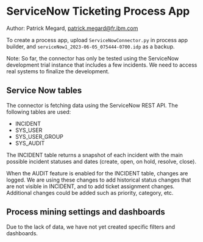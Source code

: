 # ServiceNow Ticketing Process App

Author: Patrick Megard, patrick.megard@fr.ibm.com

To create a process app, upload ```ServiceNowConnector.py```  in process app builder, and ```serviceNow1_2023-06-05_075444-0700.idp```  as a backup.

Note: So far, the connector has only be tested using the ServiceNow development trial instance that includes a few incidents. We need to access real systems to finalize the development.

## Service Now tables
The connector is fetching data using the ServiceNow REST API. The following tables are used:
- INCIDENT
- SYS_USER
- SYS_USER_GROUP
- SYS_AUDIT

The INCIDENT table returns a snapshot of each incident with the main possible incident statuses and dates (create, open, on hold, resolve, close).

When the AUDIT feature is enabled for the INCIDENT table, changes are logged. We are using these changes to add historical status changes that are not visible in INCIDENT, and to add ticket assignment changes. Additional changes could be added such as priority, category, etc.

## Process mining settings and dashboards
Due to the lack of data, we have not yet created specific filters and dashboards.




